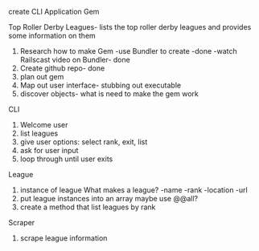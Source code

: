 create CLI Application Gem

Top Roller Derby Leagues- lists the top roller derby leagues and provides some information on them




1. Research how to make Gem
    -use Bundler to create -done
    -watch Railscast video on Bundler- done
2. Create github repo- done
3. plan out gem
3. Map out user interface- stubbing out executable
4. discover objects- what is need to make the gem work



 CLI
 1. Welcome user
 2. list leagues
 3. give user options: select rank, exit, list
 4. ask for user input
 5. loop through until user exits

 League
 1. instance of league  What makes a league?
    -name
    -rank
    -location
    -url
2. put league instances into an array maybe use @@all?
3. create a method that list leagues by rank

 Scraper
 1. scrape league information
